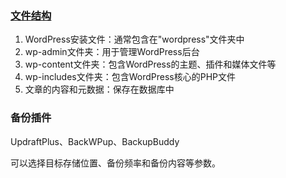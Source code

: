 ### [文件结构](https://yingyongge.com/bw354t19V1.html)

1. WordPress安装文件：通常包含在"wordpress"文件夹中
2. wp-admin文件夹：用于管理WordPress后台
3. wp-content文件夹：包含WordPress的主题、插件和媒体文件等
4. wp-includes文件夹：包含WordPress核心的PHP文件
5. 文章的内容和元数据：保存在数据库中

### 备份插件

UpdraftPlus、BackWPup、BackupBuddy

可以选择目标存储位置、备份频率和备份内容等参数。